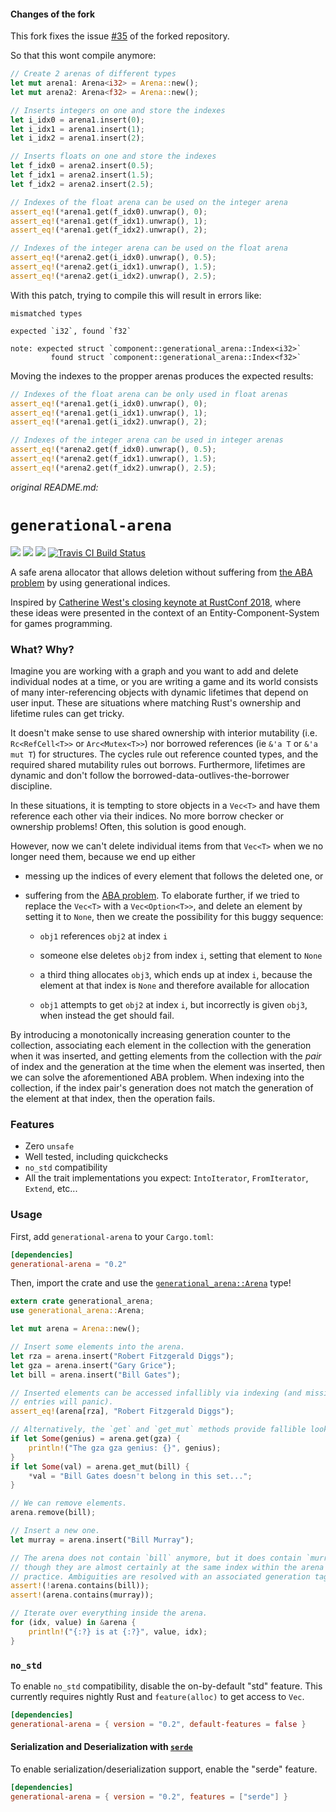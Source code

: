 #### Changes of the fork

This fork fixes the issue [#35](https://github.com/fitzgen/generational-arena/issues/35) of the forked repository.

So that this wont compile anymore:

```rust
// Create 2 arenas of different types
let mut arena1: Arena<i32> = Arena::new();
let mut arena2: Arena<f32> = Arena::new();

// Inserts integers on one and store the indexes
let i_idx0 = arena1.insert(0);
let i_idx1 = arena1.insert(1);
let i_idx2 = arena1.insert(2);

// Inserts floats on one and store the indexes
let f_idx0 = arena2.insert(0.5);
let f_idx1 = arena2.insert(1.5);
let f_idx2 = arena2.insert(2.5);

// Indexes of the float arena can be used on the integer arena
assert_eq!(*arena1.get(f_idx0).unwrap(), 0);
assert_eq!(*arena1.get(f_idx1).unwrap(), 1);
assert_eq!(*arena1.get(f_idx2).unwrap(), 2);

// Indexes of the integer arena can be used on the float arena
assert_eq!(*arena2.get(i_idx0).unwrap(), 0.5);
assert_eq!(*arena2.get(i_idx1).unwrap(), 1.5);
assert_eq!(*arena2.get(i_idx2).unwrap(), 2.5);
```

With this patch, trying to compile this will result in errors like:

```
mismatched types

expected `i32`, found `f32`

note: expected struct `component::generational_arena::Index<i32>`
         found struct `component::generational_arena::Index<f32>`
```

Moving the indexes to the propper arenas produces the expected results:

```rust
// Indexes of the float arena can be only used in float arenas
assert_eq!(*arena1.get(i_idx0).unwrap(), 0);
assert_eq!(*arena1.get(i_idx1).unwrap(), 1);
assert_eq!(*arena1.get(i_idx2).unwrap(), 2);

// Indexes of the integer arena can be used in integer arenas
assert_eq!(*arena2.get(f_idx0).unwrap(), 0.5);
assert_eq!(*arena2.get(f_idx1).unwrap(), 1.5);
assert_eq!(*arena2.get(f_idx2).unwrap(), 2.5);
```

_original README.md:_

# `generational-arena`

[![](https://docs.rs/generational-arena/badge.svg)](https://docs.rs/generational-arena/)
[![](https://img.shields.io/crates/v/generational-arena.svg)](https://crates.io/crates/generational-arena)
[![](https://img.shields.io/crates/d/generational-arena.svg)](https://crates.io/crates/generational-arena)
[![Travis CI Build Status](https://travis-ci.org/fitzgen/generational-arena.svg?branch=master)](https://travis-ci.org/fitzgen/generational-arena)

A safe arena allocator that allows deletion without suffering from [the ABA
problem](https://en.wikipedia.org/wiki/ABA_problem) by using generational
indices.

Inspired by [Catherine West's closing keynote at RustConf
2018](https://www.youtube.com/watch?v=aKLntZcp27M), where these ideas
were presented in the context of an Entity-Component-System for games
programming.

### What? Why?

Imagine you are working with a graph and you want to add and delete individual
nodes at a time, or you are writing a game and its world consists of many
inter-referencing objects with dynamic lifetimes that depend on user
input. These are situations where matching Rust's ownership and lifetime rules
can get tricky.

It doesn't make sense to use shared ownership with interior mutability (i.e.
`Rc<RefCell<T>>` or `Arc<Mutex<T>>`) nor borrowed references (ie `&'a T` or `&'a mut T`) for structures. The cycles rule out reference counted types, and the
required shared mutability rules out borrows. Furthermore, lifetimes are dynamic
and don't follow the borrowed-data-outlives-the-borrower discipline.

In these situations, it is tempting to store objects in a `Vec<T>` and have them
reference each other via their indices. No more borrow checker or ownership
problems! Often, this solution is good enough.

However, now we can't delete individual items from that `Vec<T>` when we no
longer need them, because we end up either

- messing up the indices of every element that follows the deleted one, or

- suffering from the [ABA
  problem](https://en.wikipedia.org/wiki/ABA_problem). To elaborate further, if
  we tried to replace the `Vec<T>` with a `Vec<Option<T>>`, and delete an
  element by setting it to `None`, then we create the possibility for this buggy
  sequence:

  - `obj1` references `obj2` at index `i`

  - someone else deletes `obj2` from index `i`, setting that element to `None`

  - a third thing allocates `obj3`, which ends up at index `i`, because the
    element at that index is `None` and therefore available for allocation

  - `obj1` attempts to get `obj2` at index `i`, but incorrectly is given
    `obj3`, when instead the get should fail.

By introducing a monotonically increasing generation counter to the collection,
associating each element in the collection with the generation when it was
inserted, and getting elements from the collection with the _pair_ of index and
the generation at the time when the element was inserted, then we can solve the
aforementioned ABA problem. When indexing into the collection, if the index
pair's generation does not match the generation of the element at that index,
then the operation fails.

### Features

- Zero `unsafe`
- Well tested, including quickchecks
- `no_std` compatibility
- All the trait implementations you expect: `IntoIterator`, `FromIterator`,
  `Extend`, etc...

### Usage

First, add `generational-arena` to your `Cargo.toml`:

```toml
[dependencies]
generational-arena = "0.2"
```

Then, import the crate and use the
[`generational_arena::Arena`](./struct.Arena.html) type!

```rust
extern crate generational_arena;
use generational_arena::Arena;

let mut arena = Arena::new();

// Insert some elements into the arena.
let rza = arena.insert("Robert Fitzgerald Diggs");
let gza = arena.insert("Gary Grice");
let bill = arena.insert("Bill Gates");

// Inserted elements can be accessed infallibly via indexing (and missing
// entries will panic).
assert_eq!(arena[rza], "Robert Fitzgerald Diggs");

// Alternatively, the `get` and `get_mut` methods provide fallible lookup.
if let Some(genius) = arena.get(gza) {
    println!("The gza gza genius: {}", genius);
}
if let Some(val) = arena.get_mut(bill) {
    *val = "Bill Gates doesn't belong in this set...";
}

// We can remove elements.
arena.remove(bill);

// Insert a new one.
let murray = arena.insert("Bill Murray");

// The arena does not contain `bill` anymore, but it does contain `murray`, even
// though they are almost certainly at the same index within the arena in
// practice. Ambiguities are resolved with an associated generation tag.
assert!(!arena.contains(bill));
assert!(arena.contains(murray));

// Iterate over everything inside the arena.
for (idx, value) in &arena {
    println!("{:?} is at {:?}", value, idx);
}
```

### `no_std`

To enable `no_std` compatibility, disable the on-by-default "std" feature. This
currently requires nightly Rust and `feature(alloc)` to get access to `Vec`.

```toml
[dependencies]
generational-arena = { version = "0.2", default-features = false }
```

#### Serialization and Deserialization with [`serde`](https://crates.io/crates/serde)

To enable serialization/deserialization support, enable the "serde" feature.

```toml
[dependencies]
generational-arena = { version = "0.2", features = ["serde"] }
```
